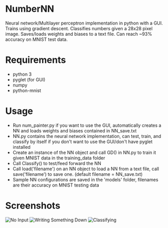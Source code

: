 # NumberNN
Neural network/Multilayer perceptron implementation in python with a GUI. Trains using gradient descent. Classifies numbers given a 28x28 pixel image. Saves/loads weights and biases to a text file. Can reach ~93% accuracy on MNIST test data.

# Requirements
- python 3
- pyglet (for GUI)
- numpy
- python-mnist

# Usage
- Run num_painter.py if you want to use the GUI, automatically creates a NN and loads weights and biases contained in NN_save.txt
- NN.py contains the neural network implementation, can test, train, and classify by itself if you don't want to use the GUI/don't have pyglet installed
- Create an instance of the NN object and call GD() in NN.py to train it given MNIST data in the training_data folder
- Call Classify() to test/feed forward the NN
- Call load('filename') on an NN object to load a NN from a text file, call save('filename') to save one. (default filename = NN_save.txt)
- Sample NN configurations are saved in the 'models' folder, filenames are their accuracy on MNIST testing data

# Screenshots

![No Input](https://i.postimg.cc/pXwhYvTj/Nonepic.png)
![Writing Something Down](https://i.postimg.cc/K8tK0WkH/three.png)
![Classifying](https://i.postimg.cc/Gpr4Vjvh/output.png)
